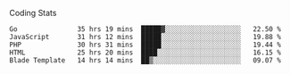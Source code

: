 Coding Stats
<!--START_SECTION:waka-->

```text
Go               35 hrs 19 mins  █████▓░░░░░░░░░░░░░░░░░░░   22.50 %
JavaScript       31 hrs 12 mins  █████░░░░░░░░░░░░░░░░░░░░   19.88 %
PHP              30 hrs 31 mins  █████░░░░░░░░░░░░░░░░░░░░   19.44 %
HTML             25 hrs 20 mins  ████░░░░░░░░░░░░░░░░░░░░░   16.15 %
Blade Template   14 hrs 14 mins  ██▒░░░░░░░░░░░░░░░░░░░░░░   09.07 %
```

<!--END_SECTION:waka-->
